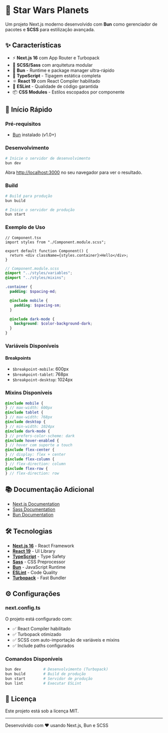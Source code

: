 # 🌌 Star Wars Planets

Um projeto Next.js moderno desenvolvido com **Bun** como gerenciador de pacotes e **SCSS** para estilização avançada.

## ✨ Características

- ⚡ **Next.js 16** com App Router e Turbopack
- 🎨 **SCSS/Sass** com arquitetura modular
- 🚀 **Bun** - Runtime e package manager ultra-rápido
- 📘 **TypeScript** - Tipagem estática completa
- ⚛️ **React 19** com React Compiler habilitado
- 🎯 **ESLint** - Qualidade de código garantida
- 📦 **CSS Modules** - Estilos escopados por componente

## 🚀 Início Rápido

### Pré-requisitos

- [Bun](https://bun.sh/) instalado (v1.0+)

### Desenvolvimento

```bash
# Inicie o servidor de desenvolvimento
bun dev
```

Abra [http://localhost:3000](http://localhost:3000) no seu navegador para ver o resultado.

### Build

```bash
# Build para produção
bun build

# Inicie o servidor de produção
bun start
```

### Exemplo de Uso

```tsx
// Component.tsx
import styles from "./Component.module.scss";

export default function Component() {
  return <div className={styles.container}>Hello</div>;
}
```

```scss
// Component.module.scss
@import "../styles/variables";
@import "../styles/mixins";

.container {
  padding: $spacing-md;

  @include mobile {
    padding: $spacing-sm;
  }

  @include dark-mode {
    background: $color-background-dark;
  }
}
```

### Variáveis Disponíveis

#### Breakpoints

- `$breakpoint-mobile`: 600px
- `$breakpoint-tablet`: 768px
- `$breakpoint-desktop`: 1024px

### Mixins Disponíveis

```scss
@include mobile {
} // max-width: 600px
@include tablet {
} // max-width: 768px
@include desktop {
} // min-width: 1024px
@include dark-mode {
} // prefers-color-scheme: dark
@include hover-enabled {
} // hover com suporte a touch
@include flex-center {
} // display: flex + center
@include flex-column {
} // flex-direction: column
@include flex-row {
} // flex-direction: row
```

## 📚 Documentação Adicional

- [Next.js Documentation](https://nextjs.org/docs)
- [Sass Documentation](https://sass-lang.com/documentation)
- [Bun Documentation](https://bun.sh/docs)

## 🛠️ Tecnologias

- **[Next.js 16](https://nextjs.org/)** - React Framework
- **[React 19](https://react.dev/)** - UI Library
- **[TypeScript](https://www.typescriptlang.org/)** - Type Safety
- **[Sass](https://sass-lang.com/)** - CSS Preprocessor
- **[Bun](https://bun.sh/)** - JavaScript Runtime
- **[ESLint](https://eslint.org/)** - Code Quality
- **[Turbopack](https://turbo.build/pack)** - Fast Bundler

## ⚙️ Configurações

### next.config.ts

O projeto está configurado com:

- ✅ React Compiler habilitado
- ✅ Turbopack otimizado
- ✅ SCSS com auto-importação de variáveis e mixins
- ✅ Include paths configurados

### Comandos Disponíveis

```bash
bun dev          # Desenvolvimento (Turbopack)
bun build        # Build de produção
bun start        # Servidor de produção
bun lint         # Executar ESLint
```

## 📄 Licença

Este projeto está sob a licença MIT.

---

Desenvolvido com ❤️ usando Next.js, Bun e SCSS
